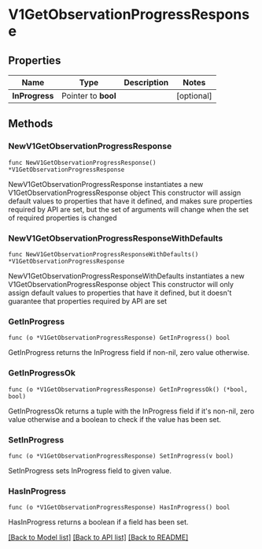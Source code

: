 # V1GetObservationProgressResponse

## Properties

Name | Type | Description | Notes
------------ | ------------- | ------------- | -------------
**InProgress** | Pointer to **bool** |  | [optional] 

## Methods

### NewV1GetObservationProgressResponse

`func NewV1GetObservationProgressResponse() *V1GetObservationProgressResponse`

NewV1GetObservationProgressResponse instantiates a new V1GetObservationProgressResponse object
This constructor will assign default values to properties that have it defined,
and makes sure properties required by API are set, but the set of arguments
will change when the set of required properties is changed

### NewV1GetObservationProgressResponseWithDefaults

`func NewV1GetObservationProgressResponseWithDefaults() *V1GetObservationProgressResponse`

NewV1GetObservationProgressResponseWithDefaults instantiates a new V1GetObservationProgressResponse object
This constructor will only assign default values to properties that have it defined,
but it doesn't guarantee that properties required by API are set

### GetInProgress

`func (o *V1GetObservationProgressResponse) GetInProgress() bool`

GetInProgress returns the InProgress field if non-nil, zero value otherwise.

### GetInProgressOk

`func (o *V1GetObservationProgressResponse) GetInProgressOk() (*bool, bool)`

GetInProgressOk returns a tuple with the InProgress field if it's non-nil, zero value otherwise
and a boolean to check if the value has been set.

### SetInProgress

`func (o *V1GetObservationProgressResponse) SetInProgress(v bool)`

SetInProgress sets InProgress field to given value.

### HasInProgress

`func (o *V1GetObservationProgressResponse) HasInProgress() bool`

HasInProgress returns a boolean if a field has been set.


[[Back to Model list]](../README.md#documentation-for-models) [[Back to API list]](../README.md#documentation-for-api-endpoints) [[Back to README]](../README.md)


